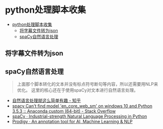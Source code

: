 # python处理脚本收集

<!--ts-->
* [python处理脚本收集](#python处理脚本收集)
   * [将字幕文件转为json](#将字幕文件转为json)
   * [spaCy自然语言处理](#spacy自然语言处理)

<!-- Created by https://github.com/ekalinin/github-markdown-toc -->
<!-- Added by: runner, at: Thu Sep  1 14:55:16 UTC 2022 -->

<!--te-->

## 将字幕文件转为json

## spaCy自然语言处理

> 上面那个脚本转化的文本并没有标点符号断句等内容，所以还需要用NLP来优化。 这里的核心还在于使用spaCy对文本进行自然语言处理。

- [自然语言处理就这么简单有趣 - 知乎](https://zhuanlan.zhihu.com/p/63110761)
- [spacy Can't find model 'en_core_web_sm' on windows 10 and Python 3.5.3 :: Anaconda custom (64-bit) - Stack Overflow](https://stackoverflow.com/questions/54334304/spacy-cant-find-model-en-core-web-sm-on-windows-10-and-python-3-5-3-anacon)
- [spaCy · Industrial-strength Natural Language Processing in Python](https://spacy.io/)
- [Prodigy · An annotation tool for AI, Machine Learning & NLP](https://prodi.gy/)

